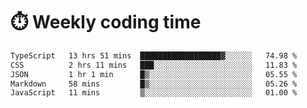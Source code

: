 
# :stopwatch: Weekly coding time
<!--START_SECTION:waka-->

```txt
TypeScript   13 hrs 51 mins  ██████████████████▓░░░░░░   74.98 %
CSS          2 hrs 11 mins   ███░░░░░░░░░░░░░░░░░░░░░░   11.83 %
JSON         1 hr 1 min      █▒░░░░░░░░░░░░░░░░░░░░░░░   05.55 %
Markdown     58 mins         █▒░░░░░░░░░░░░░░░░░░░░░░░   05.26 %
JavaScript   11 mins         ▒░░░░░░░░░░░░░░░░░░░░░░░░   01.00 %
```

<!--END_SECTION:waka-->


<!-- <p> <img src="https://github-readme-stats.vercel.app/api?username=cozgerest&show_icons=true&hide_border=false" />  </p> -->

